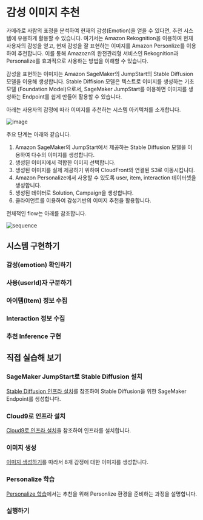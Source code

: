 # 감성 이미지 추천

카메라로 사람의 표정을 분석하여 현재의 감성(Emotion)을 얻을 수 있다면, 추천 시스템에 유용하게 활용할 수 있습니다. 여기서는 Amazon Rekognition을 이용하여 현재 사용자의 감성을 얻고, 현재 감성을 잘 표현하는 이미지를 Amazon Personlize를 이용하여 추천합니다. 이를 통해 Amazozn의 완전관리형 서비스인 Rekognition과 Personalize를 효과적으로 사용하는 방법을 이해할 수 있습니다. 

감성을 표현하는 이미지는 Amazon SageMaker의 JumpStart의 Stable Diffusion 모델을 이용해 생성합니다. Stable Diffision 모델은 텍스트로 이미지를 생성하는 기초 모델 (Foundation Model)으로서, SageMaker JumpStart를 이용하면 이미지를 생성하는 Endpoint를 쉽게 만들어 활용할 수 있습니다. 

아래는 사용자의 감정에 따라 이미지를 추천하는 시스템 아키텍처를 소개합니다. 

![image](https://user-images.githubusercontent.com/52392004/233784271-75654db5-b939-4de4-a369-a0998f859156.png)


주요 단계는 아래와 같습니다.

1) Amazon SageMaker의 JumpStart에서 제공하는 Stable Diffusion 모델을 이용하여 다수의 이미지를 생성합니다.
2) 생성된 이미지에서 적합한 이미지 선택합니다.
3) 생성된 이미지를 실제 제공하기 위하여 CloudFront와 연결된 S3로 이동시킵니다.
4) Amazon Personalize에서 사용할 수 있도록 user, item, interaction 데이터셋을 생성합니다.
5) 생성된 데이터로 Solution, Campaign을 생성합니다.
6) 클라이언트를 이용하여 감성기반의 이미지 추천을 활용합니다.

전체적인 flow는 아래를 참조합니다.

![sequence](https://user-images.githubusercontent.com/52392004/236651082-31086a0a-cf6f-4751-b44f-79a70430f95c.png)

## 시스템 구현하기

### 감성(emotion) 확인하기

### 사용(userId)자 구분하기

### 아이템(Item) 정보 수집

### Interaction 정보 수집

### 추천 Inference 구현





## 직접 실습해 보기

### SageMaker JumpStart로 Stable Diffusion 설치

[Stable Diffusion 인프라 설치](./stable-diffusion-deployment.md)를 참조하여 Stable Diffusion을 위한 SageMaker Endpoint를 생성합니다. 

### Cloud9로 인프라 설치

[Cloud9로 인프라 설치](./deployment.md)을 참조하여 인프라를 설치합니다.

### 이미지 생성

[이미지 생성하기](https://github.com/kyopark2014/image-recommender-based-on-emotion/blob/main/image-generation.md)를 따라서 8개 감정에 대한 이미지를 생성합니다. 

### Personalize 학습

[Personalize 학습](https://github.com/kyopark2014/image-recommender-based-on-emotion/blob/main/personalize-training.md)에서는 추천을 위해 Personlize 환경을 준비하는 과정을 설명합니다.

### 실행하기
